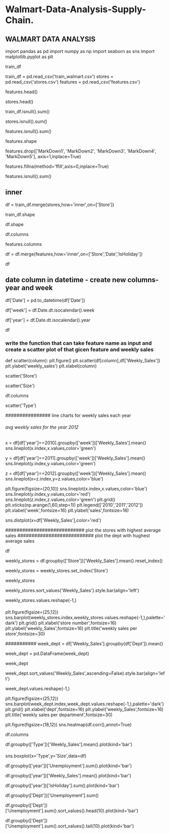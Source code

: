 # Walmart-Data-Analysis-Supply-Chain.
## WALMART DATA ANALYSIS

import pandas as pd
import numpy as np
import seaborn as sns
import matplotlib.pyplot as plt

train_df

train_df = pd.read_csv('train_walmart.csv')
stores = pd.read_csv('stores.csv')
features  = pd.read_csv('features.csv')

features.head()

stores.head()

train_df.isnull().sum()

stores.isnull().sum()

features.isnull().sum()

features.shape

features.drop(['MarkDown1', 'MarkDown2', 'MarkDown3', 'MarkDown4', 'MarkDown5'], axis=1,inplace=True)

features.fillna(method='ffill',axis=0,inplace=True)

features.isnull().sum()

## inner
df = train_df.merge(stores,how='inner',on=['Store'])

train_df.shape

df.shape

df.columns

features.columns

df = df.merge(features,how='inner',on=['Store','Date','IsHoliday'])

df

## date column in datetime - create new columns- year and week
df['Date'] = pd.to_datetime(df['Date'])


df['week'] = df.Date.dt.isocalendar().week

df['year'] = df.Date.dt.isocalendar().year

df

### write the function that can take feature name as input and create a scatter plot of that gicen feature and weekly sales

def scatter(column):
    plt.figure()
    plt.scatter(df[column],df['Weekly_Sales'])
    plt.ylabel('weekly_sales')
    plt.xlabel(column)

scatter('Store')

scatter('Size')

df.columns

scatter('Type')

################ line charts for weekly sales each year
###### avg weekly sales for the year 2012
x = df[df['year']==2010].groupby(['week'])['Weekly_Sales'].mean()
sns.lineplot(x.index,x.values,color='green')

y = df[df['year']==2011].groupby(['week'])['Weekly_Sales'].mean()
sns.lineplot(y.index,y.values,color='green')

z = df[df['year']==2012].groupby(['week'])['Weekly_Sales'].mean()
sns.lineplot(x=z.index,y=z.values,color='blue')

plt.figure(figsize=(20,10))
sns.lineplot(x.index,x.values,color='blue')
sns.lineplot(y.index,y.values,color='red')
sns.lineplot(z.index,z.values,color='green')
plt.grid()
plt.xticks(np.arange(1,60,step=1))
plt.legend(['2010','2011','2012'])
plt.xlabel('week',fontsize=16)
plt.ylabel('sales',fontsize=16)

sns.distplot(x=df['Weekly_Sales'],color='red')

############################ plot the stores with highest average sales
########################### plot the dept with hughest average sales


df

weekly_stores = df.groupby(['Store'])['Weekly_Sales'].mean().reset_index()

weekly_stores = weekly_stores.set_index('Store')

weekly_stores

weekly_stores.sort_values('Weekly_Sales').style.bar(align='left')

weekly_stores.values.reshape(-1,)

#### 
plt.figure(figsize=(25,12))
sns.barplot(weekly_stores.index,weekly_stores.values.reshape(-1,),palette='dark')
plt.grid()
plt.xlabel('store number',fontsize=16)
plt.ylabel('weekly_Sales',fontsize=16)
plt.title('weekly sales per store',fontsize=30)

###########
week_dept = df['Weekly_Sales'].groupby(df['Dept']).mean()

week_dept = pd.DataFrame(week_dept)

week_dept

week_dept.sort_values('Weekly_Sales',ascending=False).style.bar(align='left')

week_dept.values.reshape(-1,)

plt.figure(figsize=(25,12))
sns.barplot(week_dept.index,week_dept.values.reshape(-1,),palette='dark')
plt.grid()
plt.xlabel('dept',fontsize=16)
plt.ylabel('weekly_Sales',fontsize=16)
plt.title('weekly sales per department',fontsize=30)

plt.figure(figsize=(18,12))
sns.heatmap(df.corr(),annot=True)

df.columns

df.groupby(['Type'])['Weekly_Sales'].mean().plot(kind='bar')

#### 
sns.boxplot(x='Type',y='Size',data=df)

df.groupby(['year'])['Unemployment'].sum().plot(kind='bar')

df.groupby(['year'])['Weekly_Sales'].mean().plot(kind='bar')

df.groupby(['year'])['IsHoliday'].sum().plot(kind='bar')

df.groupby(['Dept'])['Unemployment'].sum()

df.groupby(['Dept'])['Unemployment'].sum().sort_values().head(10).plot(kind='bar')

df.groupby(['Dept'])['Unemployment'].sum().sort_values().tail(10).plot(kind='bar')
